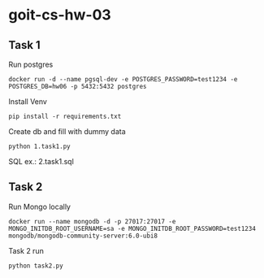 # goit-cs-hw-03

## Task 1

Run postgres

```
docker run -d --name pgsql-dev -e POSTGRES_PASSWORD=test1234 -e POSTGRES_DB=hw06 -p 5432:5432 postgres
```

Install Venv
```
pip install -r requirements.txt
```

Create db and fill with dummy data
```
python 1.task1.py
```

SQL ex.: 2.task1.sql


## Task 2

Run Mongo locally

```
docker run --name mongodb -d -p 27017:27017 -e MONGO_INITDB_ROOT_USERNAME=sa -e MONGO_INITDB_ROOT_PASSWORD=test1234 mongodb/mongodb-community-server:6.0-ubi8
```

Task 2 run
```
python task2.py
```